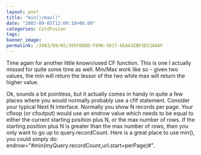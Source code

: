 ```yaml
---
layout: post
title: "min()/max()"
date: "2003-09-05T12:09:10+06:00"
categories: ColdFusion 
tags: 
banner_image: 
permalink: /2003/09/05/395FDDDD-F996-5D17-6EAA1EBF5D218A6F
---
```


Time again for another little known/used CF function. This is one I actually missed for quite some time as well. Min/Max work like so - given two values, the min will return the lessor of the two while max will return the higher value.

Ok, sounds a bit pointless, but it actually comes in handy in quite a few places where you would normally probably use a cfif statement. Consider your typical Next N interface. Normally you show N records per page. Your cfloop (or cfoutput) would use an endrow value which needs to be equal to either the current starting position plus N, or the max number of rows. If the starting position plus N is greater than the max number of rows, then you only want to go up to query.recordCount. Here is a great place to use min(), you could simply do:  endrow="#min(myQuery.recordCount,url.start+perPage)#".